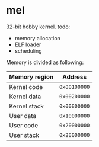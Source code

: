 # mel
32-bit hobby kernel.
todo:

- memory allocation
- ELF loader
- scheduling

Memory is divided as following:


|Memory region  | Address
|---------------|------------
|Kernel code    | ``0x00100000``
|Kernel data    | ``0x00200000``
|Kernel stack   | ``0x00800000``
|User data      | ``0x10000000``
|User code      | ``0x20000000``
|User stack     | ``0x28000000``


